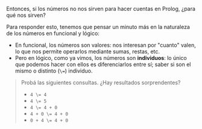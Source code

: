 Entonces, si los números no nos sirven para hacer cuentas en Prolog, ¿para qué nos sirven?

Para responder esto, tenemos que pensar un minuto más en la naturaleza de los números en funcional y lógico: 

* En funcional, los números son valores: nos interesan por "cuanto" valen, lo que nos permite operarlos mediante sumas, restas, etc. 
* Pero en lógico, como ya vimos, los números son **individuos**: lo único que podemos hacer con ellos es diferenciarlos entre sí; saber si son el mismo o distinto (`\=`) individuo. 

> Probá las siguientes consultas. ¿Hay resultados sorprendentes?
> 
> * `4 \= 4`
> * `4 \= 5`
> * `4 \= 4 + 0`
> * `4 + 0 \= 4 + 0`
> * `0 + 4 \= 4 + 0`
